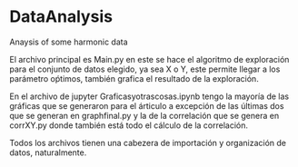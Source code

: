 # DataAnalysis
Anaysis of some harmonic data

El archivo principal es Main.py en este se hace el algoritmo de exploración para el conjunto de datos elegido, ya sea X o Y, este permite llegar a los parámetro oṕtimos, también grafica el resultado de la exploración.

En el archivo de jupyter Graficasyotrascosas.ipynb tengo la mayoría de las gráficas que se generaron para el árticulo a excepción de las últimas dos que se generan en graphfinal.py y la de la correlación que se genera en corrXY.py donde también está todo el cálculo de la correlación.

Todos los archivos tienen una cabezera de importación y organización de datos, naturalmente.



